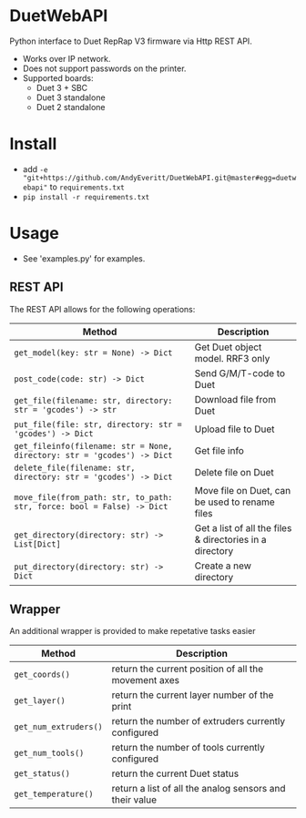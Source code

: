 # DuetWebAPI
Python interface to Duet RepRap V3 firmware via Http REST API.

* Works over IP network.
* Does not support passwords on the printer. 
* Supported boards:
  * Duet 3 + SBC
  * Duet 3 standalone
  * Duet 2 standalone

# Install
* add `-e "git+https://github.com/AndyEveritt/DuetWebAPI.git@master#egg=duetwebapi"` to `requirements.txt`
* `pip install -r requirements.txt`

# Usage
* See 'examples.py' for examples. 

## REST API
The REST API allows for the following operations:

Method | Description
------ | -----------
`get_model(key: str = None) -> Dict` | Get Duet object model. RRF3 only
`post_code(code: str) -> Dict` | Send G/M/T-code to Duet
`get_file(filename: str, directory: str = 'gcodes') -> str` | Download file from Duet
`put_file(file: str, directory: str = 'gcodes') -> Dict` | Upload file to Duet
`get_fileinfo(filename: str = None, directory: str = 'gcodes') -> Dict` | Get file info
`delete_file(filename: str, directory: str = 'gcodes') -> Dict` | Delete file on Duet
`move_file(from_path: str, to_path: str, force: bool = False) -> Dict` | Move file on Duet, can be used to rename files
`get_directory(directory: str) -> List[Dict]` | Get a list of all the files & directories in a directory
`put_directory(directory: str) -> Dict` | Create a new directory


## Wrapper
An additional wrapper is provided to make repetative tasks easier

Method | Description
------ | -----------
`get_coords()` | return the current position of all the movement axes
`get_layer()` | return the current layer number of the print
`get_num_extruders()` | return the number of extruders currently configured
`get_num_tools()` | return the number of tools currently configured
`get_status()` | return the current Duet status
`get_temperature()` | return a list of all the analog sensors and their value
